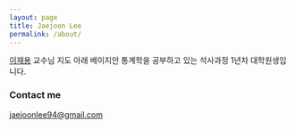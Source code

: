 ```yaml
---
layout: page
title: Jaejoon Lee
permalink: /about/
---
```


[이재용](https://jylee749.wordpress.com/) 교수님 지도 아래 베이지안 통계학을 공부하고 있는 석사과정 1년차 대학원생입니다. 



### Contact me

[jaejoonlee94@gmail.com](mailto:jaejoonlee94@gmail.com)
